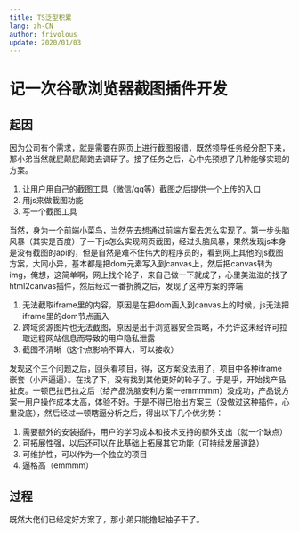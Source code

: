 ```yaml
---
title: TS泛型积累
lang: zh-CN
author: frivolous
update: 2020/01/03
---
```


# 记一次谷歌浏览器截图插件开发

## 起因
因为公司有个需求，就是需要在网页上进行截图报错，既然领导任务经分配下来，那小弟当然就屁颠屁颠跑去调研了。接了任务之后，心中先预想了几种能够实现的方案。

1. 让用户用自己的截图工具（微信/qq等）截图之后提供一个上传的入口
2. 用js来做截图功能
3. 写一个截图工具

当然，身为一个前端小菜鸟，当然先去想通过前端方案去怎么实现了。第一步头脑风暴（其实是百度）了一下js怎么实现网页截图，经过头脑风暴，果然发现js本身是没有截图的api的，但是自然是难不住伟大的程序员的，看到网上其他的js截图方案，大同小异，基本都是把dom元素写入到canvas上，然后把canvas转为img，俺想，这简单啊，网上找个轮子，来自己做一下就成了，心里美滋滋的找了html2canvas插件，然后经过一番折腾之后，发现了这种方案的弊端

1. 无法截取iframe里的内容，原因是在把dom画入到canvas上的时候，js无法把iframe里的dom节点画入
2. 跨域资源图片也无法截图，原因是出于浏览器安全策略，不允许这未经许可拉取远程网站信息而导致的用户隐私泄露
3. 截图不清晰（这个点影响不算大，可以接收）

发现这个三个问题之后，回头看项目，得，这方案没法用了，项目中各种iframe嵌套（小声逼逼）。在找了下，没有找到其他更好的轮子了。于是乎，开始找产品扯皮。一顿巴拉巴拉之后（给产品洗脑安利方案一emmmmm）没成功，产品说方案一用户操作成本太高，体验不好。于是不得已抬出方案三（没做过这种插件，心里没底），然后经过一顿瞎逼分析之后，得出以下几个优劣势：

1. 需要额外的安装插件，用户的学习成本和技术支持的额外支出（就一个缺点）
2. 可拓展性强，以后还可以在此基础上拓展其它功能（可持续发展道路）
3. 可维护性，可以作为一个独立的项目
4. 逼格高（emmmm）

## 过程
既然大佬们已经定好方案了，那小弟只能撸起袖子干了。



